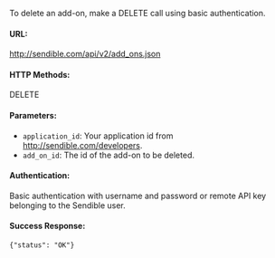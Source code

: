 To delete an add-on, make a DELETE call using basic authentication.

#### URL: ####
http://sendible.com/api/v2/add_ons.json

#### HTTP Methods: ####
DELETE

#### Parameters: ####
  * `application_id`: Your application id from http://sendible.com/developers.
  * `add_on_id`: The id of the add-on to be deleted.

#### Authentication: ####
Basic authentication with username and password or remote API key belonging to the Sendible user.

#### Success Response: ####
```
{"status": "OK"}
```